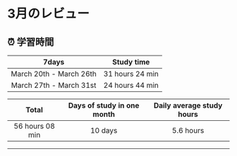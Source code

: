 # 3月のレビュー

## ⏰ 学習時間
| 7days | Study time |
| :---: | :---: |
| March 20th - March 26th | 31 hours 24 min |
| March 27th - March 31st | 24 hours 44 min |

| Total | Days of study in one month | Daily average study hours |
| :---: | :---: | :---: |
| 56 hours 08 min | 10 days | 5.6 hours |
---
